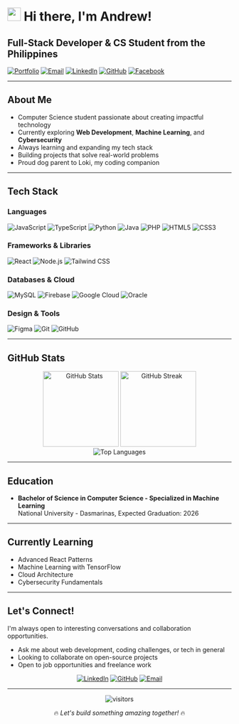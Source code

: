 # <img src="https://user-images.githubusercontent.com/18350557/176309783-0785949b-9127-417c-8b55-ab5a4333674e.gif" width="30px" alt="wave"> Hi there, I'm Andrew!

## Full-Stack Developer & CS Student from the Philippines

[![Portfolio](https://img.shields.io/badge/Portfolio-lulli--dev.vercel.app-blue?style=flat-square&logo=vercel)](https://lulli-dev.vercel.app)
[![Email](https://img.shields.io/badge/Email-johnandrewborabo44%40gmail.com-red?style=flat-square&logo=gmail)](mailto:johnandrewborabo44@gmail.com)
[![LinkedIn](https://img.shields.io/badge/LinkedIn-John_Andrew_Borabo-0077B5?style=flat-square&logo=linkedin)](https://www.linkedin.com/in/john-andrew-borabo-3533b3255/)
[![GitHub](https://img.shields.io/badge/GitHub-lulli30-181717?style=flat-square&logo=github)](https://github.com/lulli30)
[![Facebook](https://img.shields.io/badge/Facebook-johnandrewborabo44-1877F2?style=flat-square&logo=facebook)](https://www.facebook.com/johnandrewborabo44)

---

## About Me

- Computer Science student passionate about creating impactful technology
- Currently exploring **Web Development**, **Machine Learning**, and **Cybersecurity**
- Always learning and expanding my tech stack
- Building projects that solve real-world problems
- Proud dog parent to Loki, my coding companion

---

## Tech Stack

### Languages
![JavaScript](https://img.shields.io/badge/JavaScript-F7DF1E?style=for-the-badge&logo=javascript&logoColor=black)
![TypeScript](https://img.shields.io/badge/TypeScript-3178C6?style=for-the-badge&logo=typescript&logoColor=white)
![Python](https://img.shields.io/badge/Python-3776AB?style=for-the-badge&logo=python&logoColor=white)
![Java](https://img.shields.io/badge/Java-ED8B00?style=for-the-badge&logo=openjdk&logoColor=white)
![PHP](https://img.shields.io/badge/PHP-777BB4?style=for-the-badge&logo=php&logoColor=white)
![HTML5](https://img.shields.io/badge/HTML5-E34F26?style=for-the-badge&logo=html5&logoColor=white)
![CSS3](https://img.shields.io/badge/CSS3-1572B6?style=for-the-badge&logo=css3&logoColor=white)

### Frameworks & Libraries
![React](https://img.shields.io/badge/React-20232A?style=for-the-badge&logo=react&logoColor=61DAFB)
![Node.js](https://img.shields.io/badge/Node.js-339933?style=for-the-badge&logo=nodedotjs&logoColor=white)
![Tailwind CSS](https://img.shields.io/badge/Tailwind_CSS-38B2AC?style=for-the-badge&logo=tailwind-css&logoColor=white)

### Databases & Cloud
![MySQL](https://img.shields.io/badge/MySQL-4479A1?style=for-the-badge&logo=mysql&logoColor=white)
![Firebase](https://img.shields.io/badge/Firebase-FFCA28?style=for-the-badge&logo=firebase&logoColor=black)
![Google Cloud](https://img.shields.io/badge/Google_Cloud-4285F4?style=for-the-badge&logo=google-cloud&logoColor=white)
![Oracle](https://img.shields.io/badge/Oracle-F80000?style=for-the-badge&logo=oracle&logoColor=white)

### Design & Tools
![Figma](https://img.shields.io/badge/Figma-F24E1E?style=for-the-badge&logo=figma&logoColor=white)
![Git](https://img.shields.io/badge/Git-F05032?style=for-the-badge&logo=git&logoColor=white)
![GitHub](https://img.shields.io/badge/GitHub-181717?style=for-the-badge&logo=github&logoColor=white)

---

## GitHub Stats

<div align="center">
  <img src="https://github-readme-stats.vercel.app/api?username=lulli30&show_icons=true&theme=tokyonight&hide_border=true" alt="GitHub Stats" height="170"/>
  <img src="https://github-readme-streak-stats.herokuapp.com/?user=lulli30&theme=tokyonight&hide_border=true" alt="GitHub Streak" height="170"/>
</div>

<div align="center">
  <img src="https://github-readme-stats.vercel.app/api/top-langs/?username=lulli30&layout=compact&theme=tokyonight&hide_border=true" alt="Top Languages"/>
</div>

---

## Education

- **Bachelor of Science in Computer Science - Specialized in Machine Learning**  
  National University - Dasmarinas, Expected Graduation: 2026

---

## Currently Learning

- Advanced React Patterns
- Machine Learning with TensorFlow
- Cloud Architecture
- Cybersecurity Fundamentals

---

## Let's Connect!

I'm always open to interesting conversations and collaboration opportunities.

- Ask me about web development, coding challenges, or tech in general
- Looking to collaborate on open-source projects
- Open to job opportunities and freelance work

<div align="center">
  
  [![LinkedIn](https://img.shields.io/badge/connect-%230077B5.svg?style=for-the-badge&logo=linkedin&logoColor=white)](https://www.linkedin.com/in/john-andrew-borabo-3533b3255/)
  [![GitHub](https://img.shields.io/badge/follow-%23181717.svg?style=for-the-badge&logo=github&logoColor=white)](https://github.com/lulli30)
  [![Email](https://img.shields.io/badge/email-%23D14836.svg?style=for-the-badge&logo=gmail&logoColor=white)](mailto:johnandrewborabo44@gmail.com)
  
</div>

---

<div align="center">
  <img src="https://visitor-badge.laobi.icu/badge?page_id=lulli30.lulli30" alt="visitors">
</div>

<div align="center">
  
  🔥 <i>Let's build something amazing together!</i> 🔥
  
</div>
